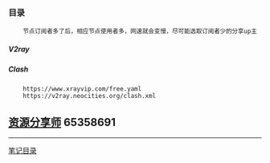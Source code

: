 ### 目录

```
    节点订阅者多了后，相应节点使用者多，网速就会变慢，尽可能选取订阅者少的分享up主
```

##### V2ray

##### Clash

```
    https://www.xrayvip.com/free.yaml
    https://v2ray.neocities.org/clash.xml
```

[资源分享师](#资源分享师来源-youtube)
65358691
---

---
[笔记目录](../../README.md)
